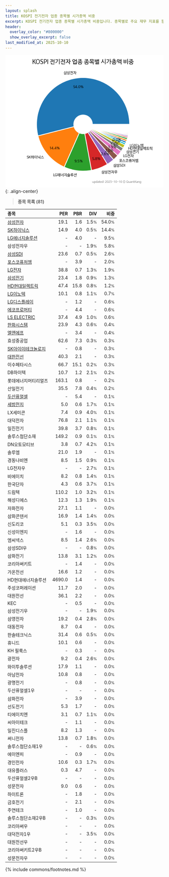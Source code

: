 ```yaml
---
layout: splash
title: KOSPI 전기전자 업종 종목별 시가총액 비중
excerpt: KOSPI 전기전자 업종 종목별 시가총액 비중입니다. 종목별로 주요 재무 지표를 함께 표시합니다.
header:
  overlay_color: "#800000"
  show_overlay_excerpt: false
last_modified_at: 2025-10-10
---
```



![KOSPI 전기전자 업종 종목별 시가총액 비중](/stats/sector/images/kospi_업종_전기전자_종목.png){: .align-center}


> **종목 목록 (81)**<a id="list"></a>

| **종목** | **PER** | **PBR** | **DIV** | **비중** |
| :------- | ------: | ------: | ------: | -------: |
| [삼성전자](/005930/) | 19.1 | 1.6 | 1.5<small>%</small> | 54.0<small>%</small> |
| [SK하이닉스](/000660/) | 14.9 | 4.0 | 0.5<small>%</small> | 14.4<small>%</small> |
| [LG에너지솔루션](/373220/) | - | 4.0 | - | 9.5<small>%</small> |
| 삼성전자우 | - | - | 1.9<small>%</small> | 5.8<small>%</small> |
| [삼성SDI](/006400/) | 23.6 | 0.7 | 0.5<small>%</small> | 2.6<small>%</small> |
| [포스코퓨처엠](/003670/) | - | 3.9 | - | 2.0<small>%</small> |
| [LG전자](/066570/) | 38.8 | 0.7 | 1.3<small>%</small> | 1.9<small>%</small> |
| [삼성전기](/009150/) | 23.4 | 1.8 | 0.9<small>%</small> | 1.3<small>%</small> |
| [HD현대일렉트릭](/267260/) | 47.4 | 15.8 | 0.8<small>%</small> | 1.2<small>%</small> |
| [LG이노텍](/011070/) | 10.1 | 0.8 | 1.1<small>%</small> | 0.7<small>%</small> |
| [LG디스플레이](/034220/) | - | 1.2 | - | 0.6<small>%</small> |
| [에코프로머티](/450080/) | - | 4.4 | - | 0.6<small>%</small> |
| [LS ELECTRIC](/010120/) | 37.4 | 4.9 | 1.0<small>%</small> | 0.6<small>%</small> |
| [한화시스템](/272210/) | 23.9 | 4.3 | 0.6<small>%</small> | 0.4<small>%</small> |
| [엘앤에프](/066970/) | - | 3.4 | - | 0.4<small>%</small> |
| 효성중공업 | 62.6 | 7.3 | 0.3<small>%</small> | 0.3<small>%</small> |
| [SK아이이테크놀로지](/361610/) | - | 0.8 | - | 0.3<small>%</small> |
| [대한전선](/001440/) | 40.3 | 2.1 | - | 0.3<small>%</small> |
| 이수페타시스 | 66.7 | 15.1 | 0.2<small>%</small> | 0.3<small>%</small> |
| DB하이텍 | 10.7 | 1.2 | 2.1<small>%</small> | 0.2<small>%</small> |
| 롯데에너지머티리얼즈 | 163.1 | 0.8 | - | 0.2<small>%</small> |
| 산일전기 | 35.5 | 7.8 | 0.4<small>%</small> | 0.2<small>%</small> |
| [두산퓨얼셀](/336260/) | - | 5.4 | - | 0.1<small>%</small> |
| [세방전지](/004490/) | 5.0 | 0.6 | 1.7<small>%</small> | 0.1<small>%</small> |
| LX세미콘 | 7.4 | 0.9 | 4.0<small>%</small> | 0.1<small>%</small> |
| 대덕전자 | 76.8 | 2.1 | 1.1<small>%</small> | 0.1<small>%</small> |
| 일진전기 | 39.8 | 3.7 | 0.8<small>%</small> | 0.1<small>%</small> |
| 솔루스첨단소재 | 149.2 | 0.9 | 0.1<small>%</small> | 0.1<small>%</small> |
| DN오토모티브 | 3.8 | 0.7 | 4.2<small>%</small> | 0.1<small>%</small> |
| 솔루엠 | 21.0 | 1.9 | - | 0.1<small>%</small> |
| 경동나비엔 | 8.5 | 1.5 | 0.9<small>%</small> | 0.1<small>%</small> |
| LG전자우 | - | - | 2.7<small>%</small> | 0.1<small>%</small> |
| 비에이치 | 8.2 | 0.8 | 1.4<small>%</small> | 0.1<small>%</small> |
| 한국단자 | 4.3 | 0.6 | 3.7<small>%</small> | 0.1<small>%</small> |
| 드림텍 | 110.2 | 1.0 | 3.2<small>%</small> | 0.1<small>%</small> |
| 해성디에스 | 12.3 | 1.3 | 1.9<small>%</small> | 0.1<small>%</small> |
| 자화전자 | 27.1 | 1.1 | - | 0.0<small>%</small> |
| 삼화콘덴서 | 16.9 | 1.4 | 1.4<small>%</small> | 0.0<small>%</small> |
| 신도리코 | 5.1 | 0.3 | 3.5<small>%</small> | 0.0<small>%</small> |
| 신성이엔지 | - | 1.6 | - | 0.0<small>%</small> |
| 엠씨넥스 | 8.5 | 1.4 | 2.6<small>%</small> | 0.0<small>%</small> |
| 삼성SDI우 | - | - | 0.8<small>%</small> | 0.0<small>%</small> |
| 삼화전기 | 13.8 | 3.1 | 1.2<small>%</small> | 0.0<small>%</small> |
| 코리아써키트 | - | 1.4 | - | 0.0<small>%</small> |
| 가온전선 | 16.6 | 1.2 | - | 0.0<small>%</small> |
| HD현대에너지솔루션 | 4690.0 | 1.4 | - | 0.0<small>%</small> |
| 주성코퍼레이션 | 11.7 | 2.0 | - | 0.0<small>%</small> |
| 대원전선 | 36.1 | 2.2 | - | 0.0<small>%</small> |
| KEC | - | 0.5 | - | 0.0<small>%</small> |
| 삼성전기우 | - | - | 1.9<small>%</small> | 0.0<small>%</small> |
| 삼영전자 | 19.2 | 0.4 | 2.8<small>%</small> | 0.0<small>%</small> |
| 대동전자 | 8.7 | 0.4 | - | 0.0<small>%</small> |
| 한솔테크닉스 | 31.4 | 0.6 | 0.5<small>%</small> | 0.0<small>%</small> |
| 휴니드 | 10.1 | 0.6 | - | 0.0<small>%</small> |
| KH 필룩스 | - | 0.3 | - | 0.0<small>%</small> |
| 광전자 | 9.2 | 0.4 | 2.6<small>%</small> | 0.0<small>%</small> |
| 와이투솔루션 | 17.9 | 1.1 | - | 0.0<small>%</small> |
| 아남전자 | 10.8 | 0.8 | - | 0.0<small>%</small> |
| 광명전기 | - | 0.8 | - | 0.0<small>%</small> |
| 두산퓨얼셀1우 | - | - | - | 0.0<small>%</small> |
| 삼화전자 | - | 3.9 | - | 0.0<small>%</small> |
| 선도전기 | 5.3 | 1.7 | - | 0.0<small>%</small> |
| 티에이치엔 | 3.1 | 0.7 | 1.1<small>%</small> | 0.0<small>%</small> |
| 씨아이테크 | - | 1.1 | - | 0.0<small>%</small> |
| 일진디스플 | 8.2 | 1.3 | - | 0.0<small>%</small> |
| 써니전자 | 13.8 | 0.7 | 1.8<small>%</small> | 0.0<small>%</small> |
| 솔루스첨단소재1우 | - | - | 0.6<small>%</small> | 0.0<small>%</small> |
| 에이엔피 | - | 0.9 | - | 0.0<small>%</small> |
| 경인전자 | 10.6 | 0.3 | 1.7<small>%</small> | 0.0<small>%</small> |
| 대유플러스 | 0.3 | 4.7 | - | 0.0<small>%</small> |
| 두산퓨얼셀2우B | - | - | - | 0.0<small>%</small> |
| 성문전자 | 9.0 | 0.6 | - | 0.0<small>%</small> |
| 하이트론 | - | 1.8 | - | 0.0<small>%</small> |
| 금호전기 | - | 2.1 | - | 0.0<small>%</small> |
| 주연테크 | - | 1.0 | - | 0.0<small>%</small> |
| 솔루스첨단소재2우B | - | - | 0.3<small>%</small> | 0.0<small>%</small> |
| 코리아써우 | - | - | - | 0.0<small>%</small> |
| 대덕전자1우 | - | - | 3.5<small>%</small> | 0.0<small>%</small> |
| 대원전선우 | - | - | - | 0.0<small>%</small> |
| 코리아써키트2우B | - | - | - | 0.0<small>%</small> |
| 성문전자우 | - | - | - | 0.0<small>%</small> |

{% include commons/footnotes.md %}